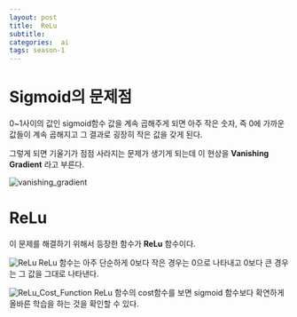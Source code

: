 ```yaml
---
layout: post
title:  ReLu
subtitle:   
categories:  ai
tags: season-1
---
```


# Sigmoid의 문제점
0~1사이의 값인 sigmoid함수 값을 계속 곱해주게 되면 아주 작은 숫자, 즉 0에 가까운 값들이 계속 곱해지고 그 결과로 굉장히 작은 값을 갖게 된다.

그렇게 되면 기울기가 점점 사라지는 문제가 생기게 되는데 이 현상을 __Vanishing Gradient__ 라고 부른다.

![vanishing_gradient](https://t1.daumcdn.net/cfile/tistory/99B70D395AD8972830)

# ReLu
이 문제를 해결하기 위해서 등장한 함수가 __ReLu__ 함수이다.

![ReLu](https://t1.daumcdn.net/cfile/tistory/99EF023C5AD898222E)
ReLu 함수는 아주 단순하게 0보다 작은 경우는 0으로 나타내고 0보다 큰 경우는 그 값을 그대로 나타낸다.

![ReLu_Cost_Function](https://t1.daumcdn.net/cfile/tistory/9906E73D5AD898F230)
ReLu 함수의 cost함수를 보면 sigmoid 함수보다 확연하게 올바른 학습을 하는 것을 확인할 수 있다.